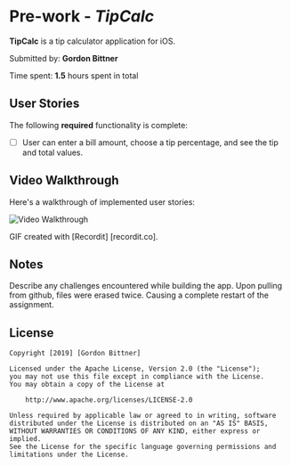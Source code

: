 # Pre-work - *TipCalc*

**TipCalc** is a tip calculator application for iOS.

Submitted by: **Gordon Bittner**

Time spent: **1.5** hours spent in total

## User Stories

The following **required** functionality is complete:

* [ ] User can enter a bill amount, choose a tip percentage, and see the tip and total values.



## Video Walkthrough 

Here's a walkthrough of implemented user stories:

<img src='https://github.com/Maeryk/TipCalculator/1U36iL2Lcw.gif' title='Video Walkthrough' width='' alt='Video Walkthrough' />

GIF created with [Recordit] [recordit.co].

## Notes

Describe any challenges encountered while building the app.
Upon pulling from github, files were erased twice. Causing a complete restart of the assignment.

## License

    Copyright [2019] [Gordon Bittner]

    Licensed under the Apache License, Version 2.0 (the "License");
    you may not use this file except in compliance with the License.
    You may obtain a copy of the License at

        http://www.apache.org/licenses/LICENSE-2.0

    Unless required by applicable law or agreed to in writing, software
    distributed under the License is distributed on an "AS IS" BASIS,
    WITHOUT WARRANTIES OR CONDITIONS OF ANY KIND, either express or implied.
    See the License for the specific language governing permissions and
    limitations under the License.
